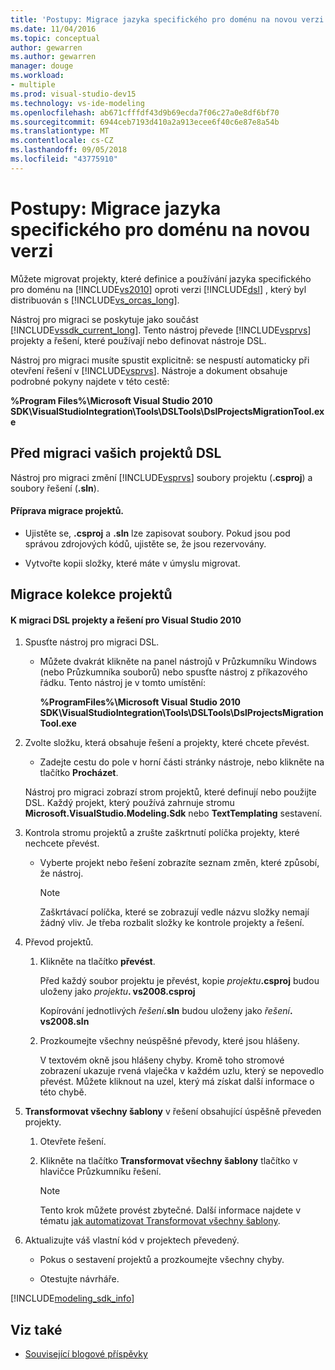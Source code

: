 ```yaml
---
title: 'Postupy: Migrace jazyka specifického pro doménu na novou verzi'
ms.date: 11/04/2016
ms.topic: conceptual
author: gewarren
ms.author: gewarren
manager: douge
ms.workload:
- multiple
ms.prod: visual-studio-dev15
ms.technology: vs-ide-modeling
ms.openlocfilehash: ab671cfffdf43d9b69ecda7f06c27a0e8df6bf70
ms.sourcegitcommit: 6944ceb7193d410a2a913ecee6f40c6e87e8a54b
ms.translationtype: MT
ms.contentlocale: cs-CZ
ms.lasthandoff: 09/05/2018
ms.locfileid: "43775910"
---
```

# <a name="how-to-migrate-a-domain-specific-language-to-a-new-version"></a>Postupy: Migrace jazyka specifického pro doménu na novou verzi
Můžete migrovat projekty, které definice a používání jazyka specifického pro doménu na [!INCLUDE[vs2010](../misc/includes/vs2010_md.md)] oproti verzi [!INCLUDE[dsl](../modeling/includes/dsl_md.md)] , který byl distribuován s [!INCLUDE[vs_orcas_long](../debugger/includes/vs_orcas_long_md.md)].

 Nástroj pro migraci se poskytuje jako součást [!INCLUDE[vssdk_current_long](../misc/includes/vssdk_current_long_md.md)]. Tento nástroj převede [!INCLUDE[vsprvs](../code-quality/includes/vsprvs_md.md)] projekty a řešení, které používají nebo definovat nástroje DSL.

 Nástroj pro migraci musíte spustit explicitně: se nespustí automaticky při otevření řešení v [!INCLUDE[vsprvs](../code-quality/includes/vsprvs_md.md)]. Nástroje a dokument obsahuje podrobné pokyny najdete v této cestě:

 **%Program Files%\Microsoft Visual Studio 2010 SDK\VisualStudioIntegration\Tools\DSLTools\DslProjectsMigrationTool.exe**

## <a name="before-you-migrate-your-dsl-projects"></a>Před migraci vašich projektů DSL
 Nástroj pro migraci změní [!INCLUDE[vsprvs](../code-quality/includes/vsprvs_md.md)] soubory projektu (**.csproj**) a soubory řešení (**.sln**).

#### <a name="to-prepare-projects-for-migration"></a>Příprava migrace projektů.

-   Ujistěte se, **.csproj** a **.sln** lze zapisovat soubory. Pokud jsou pod správou zdrojových kódů, ujistěte se, že jsou rezervovány.

-   Vytvořte kopii složky, které máte v úmyslu migrovat.

## <a name="migrating-a-collection-of-projects"></a>Migrace kolekce projektů

#### <a name="to-migrate-dsl-projects-and-solutions-to-visual-studio-2010"></a>K migraci DSL projekty a řešení pro Visual Studio 2010

1.  Spusťte nástroj pro migraci DSL.

    -   Můžete dvakrát klikněte na panel nástrojů v Průzkumníku Windows (nebo Průzkumníka souborů) nebo spusťte nástroj z příkazového řádku. Tento nástroj je v tomto umístění:

         **%ProgramFiles%\Microsoft Visual Studio 2010 SDK\VisualStudioIntegration\Tools\DSLTools\DslProjectsMigrationTool.exe**

2.  Zvolte složku, která obsahuje řešení a projekty, které chcete převést.

    -   Zadejte cestu do pole v horní části stránky nástroje, nebo klikněte na tlačítko **Procházet**.

     Nástroj pro migraci zobrazí strom projektů, které definují nebo použijte DSL. Každý projekt, který používá zahrnuje stromu **Microsoft.VisualStudio.Modeling.Sdk** nebo **TextTemplating** sestavení.

3.  Kontrola stromu projektů a zrušte zaškrtnutí políčka projekty, které nechcete převést.

    -   Vyberte projekt nebo řešení zobrazíte seznam změn, které způsobí, že nástroj.

        > [!NOTE]
        >  Zaškrtávací políčka, které se zobrazují vedle názvu složky nemají žádný vliv. Je třeba rozbalit složky ke kontrole projekty a řešení.

4.  Převod projektů.

    1.  Klikněte na tlačítko **převést**.

         Před každý soubor projektu je převést, kopie _projektu_**.csproj** budou uloženy jako _projektu_**. vs2008.csproj**

         Kopírování jednotlivých _řešení_**.sln** budou uloženy jako _řešení_**. vs2008.sln**

    2.  Prozkoumejte všechny neúspěšné převody, které jsou hlášeny.

         V textovém okně jsou hlášeny chyby. Kromě toho stromové zobrazení ukazuje rvená vlaječka v každém uzlu, který se nepovedlo převést. Můžete kliknout na uzel, který má získat další informace o této chybě.

5.  **Transformovat všechny šablony** v řešení obsahující úspěšně převeden projekty.

    1.  Otevřete řešení.

    2.  Klikněte na tlačítko **Transformovat všechny šablony** tlačítko v hlavičce Průzkumníku řešení.

        > [!NOTE]
        >  Tento krok můžete provést zbytečné. Další informace najdete v tématu [jak automatizovat Transformovat všechny šablony](http://msdn.microsoft.com/b63cfe20-fe5e-47cc-9506-59b29bca768a).

6.  Aktualizujte váš vlastní kód v projektech převedený.

    -   Pokus o sestavení projektů a prozkoumejte všechny chyby.

    -   Otestujte návrháře.


[!INCLUDE[modeling_sdk_info](includes/modeling_sdk_info.md)]

## <a name="see-also"></a>Viz také

- [Související blogové příspěvky](https://blogs.msdn.microsoft.com/visualstudioalm/tag/code-index/)